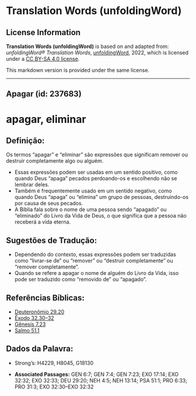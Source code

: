 # Translation Words (unfoldingWord)

## License Information

**Translation Words (unfoldingWord)** is based on and adapted from: _unfoldingWord® Translation Words_, [unfoldingWord](https://unfoldingword.org/utw), 2022, which is licensed under a [CC BY-SA 4.0 license](https://creativecommons.org/licenses/by-sa/4.0/legalcode.en).

This markdown version is provided under the same license.



--------------------------------

## Apagar (id: 237683)

apagar, eliminar
================

Definição:
----------

Os termos “apagar” e “eliminar” são expressões que significam remover ou destruir completamente algo ou alguém.

* Essas expressões podem ser usadas em um sentido positivo, como quando Deus “apaga” pecados perdoando\-os e escolhendo não se lembrar deles.
* Também é frequentemente usado em um sentido negativo, como quando Deus “apaga” ou “elimina” um grupo de pessoas, destruindo\-os por causa de seus pecados.
* A Bíblia fala sobre o nome de uma pessoa sendo “apagado” ou “eliminado” do Livro da Vida de Deus, o que significa que a pessoa não receberá a vida eterna.

Sugestões de Tradução:
----------------------

* Dependendo do contexto, essas expressões podem ser traduzidas como “livrar\-se de” ou “remover” ou “destruir completamente” ou “remover completamente”.
* Quando se refere a apagar o nome de alguém do Livro da Vida, isso pode ser traduzido como “removido de” ou “apagado”.

Referências Bíblicas:
---------------------

* [Deuteronômio 29\.20](https://ref.ly/Deut29:20)
* [Êxodo 32\.30–32](https://ref.ly/Exod32:30-Exod32:32)
* [Gênesis 7\.23](https://ref.ly/Gen7:23)
* [Salmo 51\.1](https://ref.ly/Ps51:1)

Dados da Palavra:
-----------------

* Strong’s: H4229, H8045, G18130

* **Associated Passages:** GEN 6:7; GEN 7:4; GEN 7:23; EXO 17:14; EXO 32:32; EXO 32:33; DEU 29:20; NEH 4:5; NEH 13:14; PSA 51:1; PRO 6:33; PRO 31:3; EXO 32:30–EXO 32:32

